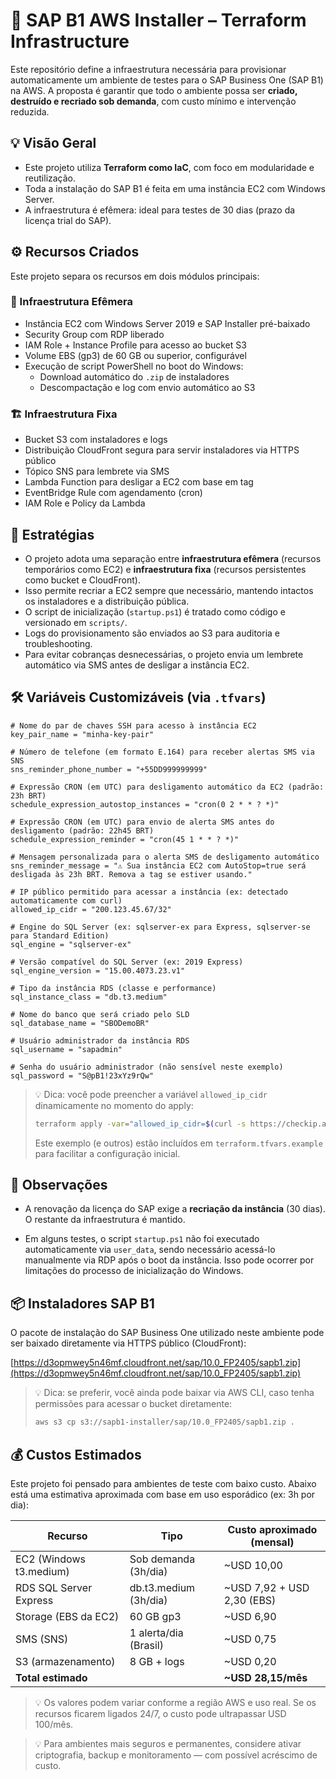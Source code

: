 # 🚀 SAP B1 AWS Installer – Terraform Infrastructure

Este repositório define a infraestrutura necessária para provisionar automaticamente um ambiente de testes para o SAP Business One (SAP B1) na AWS. A proposta é garantir que todo o ambiente possa ser **criado, destruído e recriado sob demanda**, com custo mínimo e intervenção reduzida.

## 💡 Visão Geral

- Este projeto utiliza **Terraform como IaC**, com foco em modularidade e reutilização.
- Toda a instalação do SAP B1 é feita em uma instância EC2 com Windows Server.
- A infraestrutura é efêmera: ideal para testes de 30 dias (prazo da licença trial do SAP).

## ⚙️ Recursos Criados

Este projeto separa os recursos em dois módulos principais:

### 🔁 Infraestrutura Efêmera
- Instância EC2 com Windows Server 2019 e SAP Installer pré-baixado
- Security Group com RDP liberado
- IAM Role + Instance Profile para acesso ao bucket S3
- Volume EBS (gp3) de 60 GB ou superior, configurável
- Execução de script PowerShell no boot do Windows:
  - Download automático do `.zip` de instaladores
  - Descompactação e log com envio automático ao S3

### 🏗️ Infraestrutura Fixa
- Bucket S3 com instaladores e logs
- Distribuição CloudFront segura para servir instaladores via HTTPS público
- Tópico SNS para lembrete via SMS
- Lambda Function para desligar a EC2 com base em tag
- EventBridge Rule com agendamento (cron)
- IAM Role e Policy da Lambda

## 🧠 Estratégias

- O projeto adota uma separação entre **infraestrutura efêmera** (recursos temporários como EC2) e **infraestrutura fixa** (recursos persistentes como bucket e CloudFront).
- Isso permite recriar a EC2 sempre que necessário, mantendo intactos os instaladores e a distribuição pública.
- O script de inicialização (`startup.ps1`) é tratado como código e versionado em `scripts/`.
- Logs do provisionamento são enviados ao S3 para auditoria e troubleshooting.
- Para evitar cobranças desnecessárias, o projeto envia um lembrete automático via SMS antes de desligar a instância EC2.

## 🛠️ Variáveis Customizáveis (via `.tfvars`)

```hcl
# Nome do par de chaves SSH para acesso à instância EC2
key_pair_name = "minha-key-pair"

# Número de telefone (em formato E.164) para receber alertas SMS via SNS
sns_reminder_phone_number = "+55DD999999999"

# Expressão CRON (em UTC) para desligamento automático da EC2 (padrão: 23h BRT)
schedule_expression_autostop_instances = "cron(0 2 * * ? *)"

# Expressão CRON (em UTC) para envio de alerta SMS antes do desligamento (padrão: 22h45 BRT)
schedule_expression_reminder = "cron(45 1 * * ? *)"

# Mensagem personalizada para o alerta SMS de desligamento automático
sns_reminder_message = "⚠️ Sua instância EC2 com AutoStop=true será desligada às 23h BRT. Remova a tag se estiver usando."

# IP público permitido para acessar a instância (ex: detectado automaticamente com curl)
allowed_ip_cidr = "200.123.45.67/32"

# Engine do SQL Server (ex: sqlserver-ex para Express, sqlserver-se para Standard Edition)
sql_engine = "sqlserver-ex"

# Versão compatível do SQL Server (ex: 2019 Express)
sql_engine_version = "15.00.4073.23.v1"

# Tipo da instância RDS (classe e performance)
sql_instance_class = "db.t3.medium"

# Nome do banco que será criado pelo SLD
sql_database_name = "SBODemoBR"

# Usuário administrador da instância RDS
sql_username = "sapadmin"

# Senha do usuário administrador (não sensível neste exemplo)
sql_password = "S@pB1!23xYz9rQw"
```

> 💡 Dica: você pode preencher a variável `allowed_ip_cidr` dinamicamente no momento do apply:
>
> ```bash
> terraform apply -var="allowed_ip_cidr=$(curl -s https://checkip.amazonaws.com)/32"
> ```
>
> Este exemplo (e outros) estão incluídos em `terraform.tfvars.example` para facilitar a configuração inicial.

## 🧪 Observações

- A renovação da licença do SAP exige a **recriação da instância** (30 dias). O restante da infraestrutura é mantido.

- Em alguns testes, o script `startup.ps1` não foi executado automaticamente via `user_data`, sendo necessário acessá-lo manualmente via RDP após o boot da instância. Isso pode ocorrer por limitações do processo de inicialização do Windows.

## 📦 Instaladores SAP B1

O pacote de instalação do SAP Business One utilizado neste ambiente pode ser baixado diretamente via HTTPS público (CloudFront):

[https://d3opmwey5n46mf.cloudfront.net/sap/10.0_FP2405/sapb1.zip](https://d3opmwey5n46mf.cloudfront.net/sap/10.0_FP2405/sapb1.zip)

> 💡 Dica: se preferir, você ainda pode baixar via AWS CLI, caso tenha permissões para acessar o bucket diretamente:
>
> ```bash
> aws s3 cp s3://sapb1-installer/sap/10.0_FP2405/sapb1.zip .
> ```

## 💰 Custos Estimados

Este projeto foi pensado para ambientes de teste com baixo custo. Abaixo está uma estimativa aproximada com base em uso esporádico (ex: 3h por dia):

| Recurso                      | Tipo                  | Custo aproximado (mensal) |
|------------------------------|------------------------|----------------------------|
| EC2 (Windows t3.medium)      | Sob demanda (3h/dia)   | ~USD 10,00                 |
| RDS SQL Server Express       | db.t3.medium (3h/dia)  | ~USD 7,92 + USD 2,30 (EBS) |
| Storage (EBS da EC2)         | 60 GB gp3              | ~USD 6,90                  |
| SMS (SNS)                    | 1 alerta/dia (Brasil)  | ~USD 0,75                  |
| S3 (armazenamento)           | 8 GB + logs            | ~USD 0,20                   |
| **Total estimado**           |                        | **~USD 28,15/mês**         |

> 💡 Os valores podem variar conforme a região AWS e uso real. Se os recursos ficarem ligados 24/7, o custo pode ultrapassar USD 100/mês.

> 💡 Para ambientes mais seguros e permanentes, considere ativar criptografia, backup e monitoramento — com possível acréscimo de custo.
